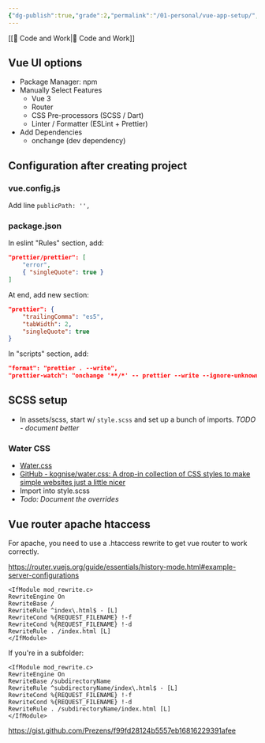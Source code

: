 ```yaml
---
{"dg-publish":true,"grade":2,"permalink":"/01-personal/vue-app-setup/","dgPassFrontmatter":true}
---
```



[[📘 Code and Work\|📘 Code and Work]]

## Vue UI options

* Package Manager: npm
* Manually Select Features
    * Vue 3
    * Router
    * CSS Pre-processors (SCSS / Dart)
    * Linter / Formatter (ESLint + Prettier)
* Add Dependencies
    * onchange (dev dependency)

## Configuration after creating project

### vue.config.js

Add line `publicPath: '',`

### package.json

In eslint "Rules" section, add:

```json
"prettier/prettier": [
    "error",
    { "singleQuote": true }
]
```

At end, add new section:

```json
"prettier": {
    "trailingComma": "es5",
    "tabWidth": 2,
    "singleQuote": true
}
```

In "scripts" section, add:

```json
"format": "prettier . --write",
"prettier-watch": "onchange '**/*' -- prettier --write --ignore-unknown {{changed}}"
```

## SCSS setup

* In assets/scss, start w/ `style.scss` and set up a bunch of imports. *TODO - document better*

### Water CSS

* [Water.css](https://watercss.kognise.dev/)
* [GitHub - kognise/water.css: A drop-in collection of CSS styles to make simple websites just a little nicer](https://github.com/kognise/water.css)
* Import into style.scss
* *Todo: Document the overrides*

## Vue router apache htaccess

For apache, you need to use a .htaccess rewrite to get vue router to work correctly.

https://router.vuejs.org/guide/essentials/history-mode.html#example-server-configurations

```apacheconf
<IfModule mod_rewrite.c>
RewriteEngine On
RewriteBase /
RewriteRule ^index\.html$ - [L]
RewriteCond %{REQUEST_FILENAME} !-f
RewriteCond %{REQUEST_FILENAME} !-d
RewriteRule . /index.html [L]
</IfModule>
```

If you're in a subfolder:

```apacheconf
<IfModule mod_rewrite.c>
RewriteEngine On
RewriteBase /subdirectoryName
RewriteRule ^subdirectoryName/index\.html$ - [L]
RewriteCond %{REQUEST_FILENAME} !-f
RewriteCond %{REQUEST_FILENAME} !-d
RewriteRule . /subdirectoryName/index.html [L]
</IfModule>
```

https://gist.github.com/Prezens/f99fd28124b5557eb16816229391afee